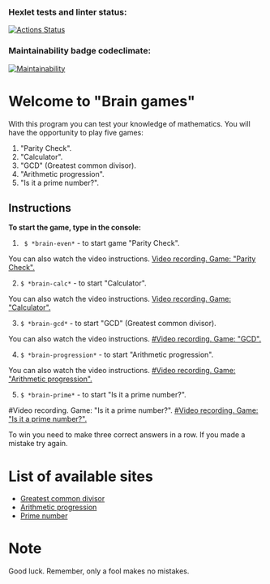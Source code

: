 ### Hexlet tests and linter status:
[![Actions Status](https://github.com/xAleksandrGorbunovx/frontend-project-44/actions/workflows/hexlet-check.yml/badge.svg)](https://github.com/xAleksandrGorbunovx/frontend-project-44/actions)
### Maintainability badge codeclimate:
[![Maintainability](https://api.codeclimate.com/v1/badges/9ef651f32cc24253521f/maintainability)](https://codeclimate.com/github/xAleksandrGorbunovx/frontend-project-44/maintainability)


# Welcome to **"Brain games"**
With this program you can test your knowledge of mathematics.
You will have the opportunity to play five games:
1) "Parity Check".
2) "Calculator".
3) "GCD" (Greatest common divisor).
4) "Arithmetic progression".
5) "Is it a prime number?".

## Instructions

**To start the game, type in the console:**

1) ``` $ *brain-even*``` - to start game "Parity Check".

You can also watch the video instructions.
[Video recording. Game: "Parity Check".](https://asciinema.org/a/U555lUEkdfIOWOr9KdGlvCc3f)

2) ```$ *brain-calc*``` - to start "Calculator".

You can also watch the video instructions.
[Video recording. Game: "Calculator".](https://asciinema.org/a/jX2JtPLp5TFM3n7hR4ootvzOF)

3) ```$ *brain-gcd*``` - to start "GCD" (Greatest common divisor).

You can also watch the video instructions.
[#Video recording. Game: "GCD".](https://asciinema.org/a/isoEZywkQQQQhFIEfvqkmIbZj)

4) ```$ *brain-progression*``` - to start "Arithmetic progression".

You can also watch the video instructions.
[#Video recording. Game: "Arithmetic progression".](https://asciinema.org/a/skSR92SPT9VXULzr0mW81e7jB)

5) ```$ *brain-prime*``` - to start "Is it a prime number?".

#Video recording. Game: "Is it a prime number?".
[#Video recording. Game: "Is it a prime number?".](https://asciinema.org/a/q1qqU1qerJw8AA0ugJznUZn4O)

To win you need to make three correct answers in a row.
If you made a mistake try again.

# List of available sites
* [Greatest common divisor](https://en.wikipedia.org/wiki/Greatest_common_divisor)
* [Arithmetic progression](https://en.wikipedia.org/wiki/Arithmetic_progression)
* [Prime number](https://en.wikipedia.org/wiki/Prime_number)


# Note
Good luck. Remember, only a fool makes no mistakes.